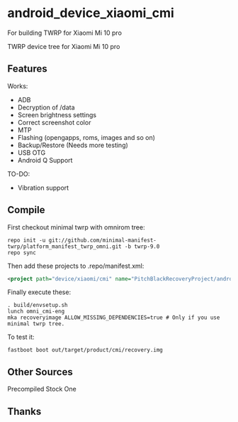 # android_device_xiaomi_cmi
For building TWRP for Xiaomi Mi 10 pro

TWRP device tree for Xiaomi Mi 10 pro

## Features

Works:

- ADB
- Decryption of /data
- Screen brightness settings
- Correct screenshot color
- MTP
- Flashing (opengapps, roms, images and so on)
- Backup/Restore (Needs more testing)
- USB OTG
- Android Q Support

TO-DO:

- Vibration support

## Compile

First checkout minimal twrp with omnirom tree:

```
repo init -u git://github.com/minimal-manifest-twrp/platform_manifest_twrp_omni.git -b twrp-9.0
repo sync
```

Then add these projects to .repo/manifest.xml:

```xml
<project path="device/xiaomi/cmi" name="PitchBlackRecoveryProject/android_device_xiaomi_cmi" remote="github" revision="android-10.0-pre" />
```

Finally execute these:

```
. build/envsetup.sh
lunch omni_cmi-eng
mka recoveryimage ALLOW_MISSING_DEPENDENCIES=true # Only if you use minimal twrp tree.
```

To test it:

```
fastboot boot out/target/product/cmi/recovery.img
```

## Other Sources

Precompiled Stock One

## Thanks
